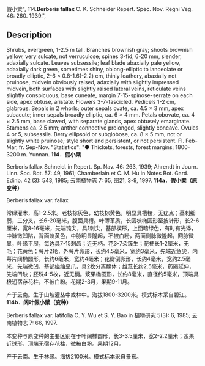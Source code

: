 假小檗",
114.**Berberis fallax** C. K. Schneider Repert. Spec. Nov. Regni Veg. 46: 260. 1939.",

## Description
Shrubs, evergreen, 1-2.5 m tall. Branches brownish gray; shoots brownish yellow, very sulcate, not verruculose; spines 3-fid, 6-20 mm, slender, adaxially sulcate. Leaves subsessile; leaf blade abaxially pale yellow, adaxially dark green, sometimes shiny, oblong-elliptic to lanceolate or broadly elliptic, 2-6 × 0.8-1.6(-2.2) cm, thinly leathery, abaxially not pruinose, midvein obviously raised, adaxially with slightly impressed midvein, both surfaces with slightly raised lateral veins, reticulate veins slightly conspicuous, base cuneate, margin 7-15-spinose-serrate on each side, apex obtuse, aristate. Flowers 3-7-fascicled. Pedicels 1-2 cm, glabrous. Sepals in 2 whorls; outer sepals ovate, ca. 4.5 × 3 mm, apex subacute; inner sepals broadly elliptic, ca. 6 × 4 mm. Petals obovate, ca. 4 × 2.5 mm, base clawed, with separate glands, apex obtusely emarginate. Stamens ca. 2.5 mm; anther connective prolonged, slightly concave. Ovules 4 or 5, subsessile. Berry ellipsoid or subglobose, ca. 8 × 5 mm, not or slightly white pruinose; style short and persistent, or not persistent. Fl. Feb-Mar, fr. Sep-Nov.
  "Statistics": "● Thickets, forests, forest margins; 1800-3200 m. Yunnan.
**114．假小檗**

Berberis fallax Schneid. in Repert. Sp. Nav. 46: 263, 1939; Ahrendt in Journ. Linn. Soc. Bot. 57: 49, 1961; Chamberlain et C. M. Hu in Notes Bot. Gard. Edinb. 42 (3): 543, 1985; 云南植物志 7: 65, 图21, 3-9, 1997.
**114a．假小檗（原变种）**

Berberis fallax var. fallax

常绿灌木，高1-2.5米。老枝棕灰色，幼枝棕黄色，明显具槽棱，无疣点；茎刺细弱，三分叉，长6-20毫米，腹面具槽。叶薄革质，长圆状椭圆形至披针形，长2-6厘米，宽8-16毫米，先端钝尖，具1刺尖，基部楔形，上面暗绿色，有时有光泽，中脉微凹陷，背面淡黄色，中脉明显隆起，不被白粉，两面侧脉微隆起，网脉微显，叶缘平展，每边具7-15刺齿；近无柄。花3-7朵簇生；花梗长1-2厘米，无毛；花黄色；萼片2轮，外萼片卵形，长约4.5毫米，宽约3毫米，先端近急尖，内萼片阔椭圆形，长约6毫米，宽约4毫米；花瓣倒卵形，长约4毫米，宽约2.5毫米，先端微凹，基部缢缩呈爪，具2枚分离腺体；雄蕊长约2.5毫米，药隔延伸，先端凹缺；胚珠4-5枚，近无柄。浆果椭圆形，长约8毫米，直径约5毫米，顶端具极短宿存花柱，不被白粉。花期2-3月，果期9-11月。

产于云南。生于山坡灌丛中或林中。海拔1800-3200米。模式标本采自碧江。
**114b．阔叶假小檗（变种）**

Berberis fallax var. latifolia C. Y. Wu et S. Y. Bao in 植物研究 5(3): 6, 1985; 云南植物志 7: 66, 1997.

本变种与原变种的主要区别在于叶阔椭圆形，长3-3.5厘米，宽2-2.2厘米；浆果近球形，顶端无宿存花柱，微被白粉。果期12月。

产于云南。生于林缘。海拔2100米。模式标本采自景东。

